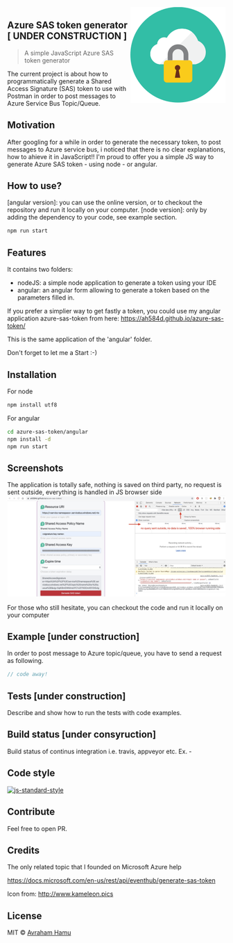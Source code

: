 <img src="pictures/icon.svg" align="right" />

## Azure SAS token generator [ UNDER CONSTRUCTION ] 
> A simple JavaScript Azure SAS token generator

The current project is about how to programmatically generate a Shared Access Signature (SAS) token to use with Postman in order to post messages to Azure Service Bus Topic/Queue.

## Motivation
After googling for a while in order to generate the necessary token, to post messages to Azure service bus, i noticed that there is no clear explanations, how to ahieve it in JavaScript!!
I'm proud to offer you a simple JS way to generate Azure SAS token - using node - or angular.

## How to use?
[angular version]: you can use the online version, or to checkout the repository and run it locally on your computer.
[node version]: only by adding the dependency to your code, see example section.

```sh
npm run start
```

## Features
It contains two folders:
 - nodeJS: a simple node application to generate a token using your IDE
 - angular: an angular form allowing to generate a token based on the parameters filled in.

 If you prefer a simplier way to get fastly a token, you could use my angular application azure-sas-token from here:
 https://ah584d.github.io/azure-sas-token/

 This is the same application of the 'angular' folder.

 Don't forget to let me a Start :-)


## Installation
For node
```sh
npm install utf8
```

For angular
```sh
cd azure-sas-token/angular
npm install -d
npm run start
```

## Screenshots
The application is totally safe, nothing is saved on third party, no request is sent outside, everything is handled in JS browser side
![Azure SAS token generator](https://github.com/ah584d/azure-sas-token/blob/master/pictures/sas.jpg)

For those who still hesitate, you can checkout the code and run it locally on your computer


## Example [under construction]

In order to post message to Azure topic/queue, you have 
to send a request as following.

```javascript
// code away!

```


## Tests [under construction]
Describe and show how to run the tests with code examples.

## Build status [under consyruction]
Build status of continus integration i.e. travis, appveyor etc. Ex. - 

## Code style
[![js-standard-style](https://img.shields.io/badge/code%20style-standard-brightgreen.svg?style=flat)](https://github.com/feross/standard)
 

## Contribute
Feel free to open PR.

## Credits
The only related topic that I founded on Microsoft Azure help

https://docs.microsoft.com/en-us/rest/api/eventhub/generate-sas-token

Icon from: http://www.kameleon.pics

## License
MIT © [Avraham Hamu]()
